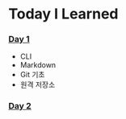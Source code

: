 # Today I Learned

### [Day  1](https://github.com/LimSB-dev/TIL/blob/master/Day_1.md)
- CLI
- Markdown
- Git 기초
- 원격 저장소

### [Day 2](https://github.com/LimSB-dev/TIL/blob/master/Day_2.md)
